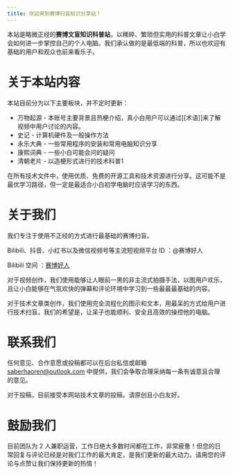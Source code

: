 ```yaml
---
title: 欢迎来到赛博扫盲知识分享站！
---
```

本站是略微正经的**赛博文盲知识科普站**，以稀碎、繁琐但实用的科普文章让小白学会如何进一步掌控自己的个人电脑。我们承认做的是最低端的科普，所以也欢迎有基础的用户和观众也前来看乐子。
# 关于本站内容

本站目前分为以下主要板块，并不定时更新：
- 万物起源 - 本账号主要背景且热梗介绍，真小白用户可以通过[[术语]]来了解视频中用户讨论的内容。
- 史记 - 计算机硬件及一般操作方法
- 永乐大典 - 一些常用程序的安装和常用电脑知识分享
- 康熙词典 - 一些小白可能会问的疑问
- 清朝老片 - 以造梗形式进行的技术科普1

在所有技术文件中，使用优质、免费的开源工具和技术资源进行分享。这可能不是最优学习路径，但一定是最适合小白初学电脑时应该学习的东西。

# 关于我们

我们专注于使用不正经的方式进行最基础的赛博扫盲。

Bilibili、抖音、小红书以及微信视频号等主流短视频平台 ID ：@赛博好人

Bilibili 空间 ：[赛博好人](https://space.bilibili.com/27314150)

对于视频创作，我们使用能够让人眼前一黑的非主流式拍摄手法，以图用户欢乐，且让小白能够在气氛欢快的弹幕和评论环境中学习到一些最最最基础的内容。

对于技术文章类创作，我们使用完全流程化的图示和文本，用最呆的方式给用户进行技术扫盲。我们的希望是，让呆子也能顺利、安全且高效的操控他的电脑。

# 联系我们

任何意见、合作意愿或投稿都可以在后台私信或邮箱 saberhaoren@outlook.com 中提供，我们会争取合理采纳每一条有诚意且合理的意见。

对于投稿，目前接受本网站技术文章的投稿，请原创且小白友好。

# 鼓励我们

目前团队为 2 人兼职运营，工作日绝大多数时间都在工作，非常疲惫！但您的日常回复与评论已经是对我们工作的最大肯定，是我们更新的最大动力。请用您的评论与点赞让我们保持更新的热情！
